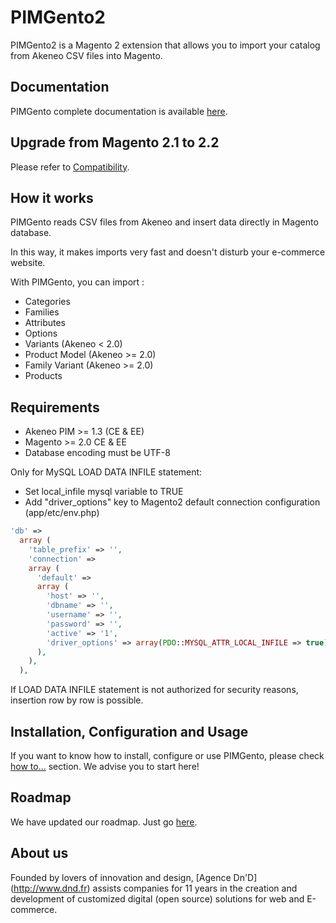 # PIMGento2

PIMGento2 is a Magento 2 extension that allows you to import your catalog from Akeneo CSV files into Magento.

## Documentation

PIMGento complete documentation is available [here](doc/summary.md).

## Upgrade from Magento 2.1 to 2.2

Please refer to [Compatibility](doc/important_stuff/compatibility.md).

## How it works

PIMGento reads CSV files from Akeneo and insert data directly in Magento database.

In this way, it makes imports very fast and doesn't disturb your e-commerce website.

With PIMGento, you can import :
* Categories
* Families
* Attributes
* Options
* Variants (Akeneo < 2.0)
* Product Model (Akeneo >= 2.0)
* Family Variant (Akeneo >= 2.0)
* Products

## Requirements

* Akeneo PIM >= 1.3 (CE & EE)
* Magento >= 2.0 CE & EE
* Database encoding must be UTF-8

Only for MySQL LOAD DATA INFILE statement:

* Set local_infile mysql variable to TRUE
* Add "driver_options" key to Magento2 default connection configuration (app/etc/env.php)

```php
'db' =>
  array (
    'table_prefix' => '',
    'connection' =>
    array (
      'default' =>
      array (
        'host' => '',
        'dbname' => '',
        'username' => '',
        'password' => '',
        'active' => '1',
        'driver_options' => array(PDO::MYSQL_ATTR_LOCAL_INFILE => true),
      ),
    ),
  ),
```

If LOAD DATA INFILE statement is not authorized for security reasons, insertion row by row is possible.

## Installation, Configuration and Usage

If you want to know how to install, configure or use PIMGento, please check [how to...](doc/important_stuff/how_to.md) section. We advise you to start here!

## Roadmap

We have updated our roadmap. Just go [here](doc/important_stuff/roadmap.md).

## About us

Founded by lovers of innovation and design, [Agence Dn'D] (http://www.dnd.fr) assists companies for 11 years in the creation and development of customized digital (open source) solutions for web and E-commerce.
